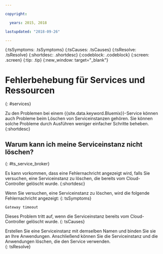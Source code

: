```yaml
---

copyright:

  years: 2015, 2018

lastupdated: "2018-09-26"

---
```



{:tsSymptoms: .tsSymptoms}
{:tsCauses: .tsCauses}
{:tsResolve: .tsResolve}
{:shortdesc: .shortdesc}
{:codeblock: .codeblock}
{:screen: .screen}
{:tip: .tip}
{:new_window: target="_blank"}


# Fehlerbehebung für Services und Ressourcen
{: #services}

Zu den Problemen bei einem {{site.data.keyword.Bluemix}}-Service können auch Probleme beim Löschen von Serviceinstanzen gehören. Sie können solche Probleme durch Ausführen weniger einfacher Schritte beheben.
{:shortdesc}

## Warum kann ich meine Serviceinstanz nicht löschen?
{: #ts_service_broker}

Es kann vorkommen, dass eine Fehlernachricht angezeigt wird, falls Sie versuchen, eine Serviceinstanz zu löschen, die bereits vom Cloud-Controller gelöscht wurde.
{:shortdesc}

Wenn Sie versuchen, eine Serviceinstanz zu löschen, wird die folgende Fehlernachricht angezeigt:
{: tsSymptoms}

`Gateway timeout`

Dieses Problem tritt auf, wenn die Serviceinstanz bereits vom Cloud-Controller gelöscht wurde.
{: tsCauses}

Erstellen Sie eine Serviceinstanz mit demselben Namen und binden Sie sie an Ihre Anwendungen. Anschließend können Sie die Serviceinstanz und die Anwendungen löschen, die den Service verwenden.   
{: tsResolve}
